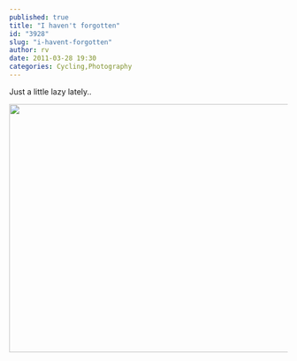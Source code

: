 ```yaml
---
published: true
title: "I haven't forgotten"
id: "3928"
slug: "i-havent-forgotten"
author: rv
date: 2011-03-28 19:30
categories: Cycling,Photography
---
```

Just a little lazy lately..

<a href="https://s3.amazonaws.com/cfwblog/uploads/2011/03/IMG_6246.jpg"><img class="aligncenter size-large wp-image-3929" title="IMG_6246" src="https://s3.amazonaws.com/cfwblog/uploads/2011/03/IMG_6246-600x450.jpg" alt="" width="600" height="450" /></a>